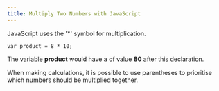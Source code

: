 ```yaml
---
title: Multiply Two Numbers with JavaScript
---
```

JavaScript uses the '*' symbol for multiplication.

    var product = 8 * 10;
    
The variable **product** would have a of value **80** after this declaration.

When making calculations, it is possible to use parentheses to prioritise which numbers should be multiplied together.
